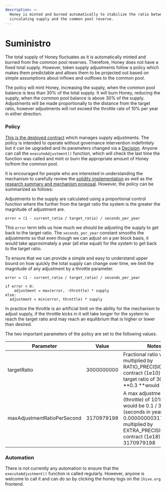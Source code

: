 ```yaml
---
description: >-
  Honey is minted and burned automatically to stabilize the ratio between
  circulating supply and the common pool reserve.
---
```


# Suministro

The total supply of Honey fluctuates as it is automatically minted and burned from the common pool reserves. Therefore, Honey does not have a fixed total supply. However, token supply adjustments follow a policy which makes them predictable and allows them to be projected out based on simple assumptions about inflows and outflows to the common pool.&#x20;

The policy will mint Honey, increasing the supply, when the common pool balance is less than 30% of the total supply. It will burn Honey, reducing the supply, when the common pool balance is above 30% of the supply. Adjustments will be made proportionally to the distance from the target ratio, however adjustments will not exceed the throttle rate of 10% per year in either direction.&#x20;

### Policy&#x20;

[This is the deployed contract](https://blockscout.com/poa/xdai/address/0x783Da66eeA5a93F46F386806Fce49Ce18937F861/read-proxy) which manages supply adjustments. The policy is intended to operate without governance intervention indefinitely but it can be upgraded and its parameters changed via a [Decision](broken-reference). Anyone can call the `executeAdjustment()` function, which will check the last time the function was called and mint or burn the appropriate amount of Honey to/from the common pool.

It is encouraged for people who are interested in understanding the mechanism to carefully review the [solidity implementation](https://github.com/1Hive/issuance/blob/master/contracts/Issuance.sol) as well as the [research summary and mechanism proposal](https://forum.1hive.org/t/dynamic-honey-supply-policy-proposal/2224). However, the policy can be summarized as follows:

Adjustments to the supply are calculated using a proportional control function where the further from the target ratio the system is the greater the magnitude of adjustment are.

```
error = (1 - current_ratio / target_ratio) / seconds_per_year
```

This `error` term tells us how much we should be adjusting the supply to get back to the target ratio. The `seconds_per_year` constant smooths the adjustments so that even though we can adjust on a per block basis, it would take approximately a year (all else equal) for the system to get back to the target ratio.

To ensure that we can provide a simple and easy to understand upper bound on how quickly the total supply can change over time, we limit the magnitude of any adjustment by a throttle parameter.

```
error = (1 - current_ratio / target_ratio) / seconds_per_year

if error < 0:
	adjustment = max(error, -throttle) * supply
else:
  adjustment = min(error, throttle) * supply 
```

In practice the throttle is an artificial limit on the ability for the mechanism to adjust supply, if the throttle kicks in it will take longer for the system to reach the target ratio and may reach an equilibrium that is higher or lower than desired.&#x20;

The two important parameters of the policy are set to the following values.&#x20;

| Parameter                   | Value      | Notes                                                                                                                                                                               |
| --------------------------- | ---------- | ----------------------------------------------------------------------------------------------------------------------------------------------------------------------------------- |
| targetRatio                 | 3000000000 | Fractional ratio value multiplied by RATIO\_PRECISION in contract (1e10) eg a target ratio of 30% or **0.3 **would be 3e9                                                           |
| maxAdjustmentRatioPerSecond | 3170979198 | A max adjustment ratio (throttle) of 10% or **0.1** would be 0.1 / 31536000 (seconds in year) = 0.000000003170979198 multiplied by EXTRA\_PRECISION in contract (1e18) = 3170979198 |

### Automation

There is not currently any automation to ensure that the `executeAdjustment()` function is called regularly. However, anyone is welcome to call it and can do so by clicking the honey logo on the `1hive.org` frontend.&#x20;
